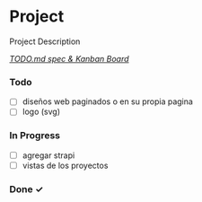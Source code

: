 # Project

Project Description

<em>[TODO.md spec & Kanban Board](https://bit.ly/3fCwKfM)</em>

### Todo

- [ ] diseños web paginados o en su propia pagina  
- [ ] logo (svg)  

### In Progress

- [ ] agregar strapi  
- [ ] vistas de los proyectos  

### Done ✓


